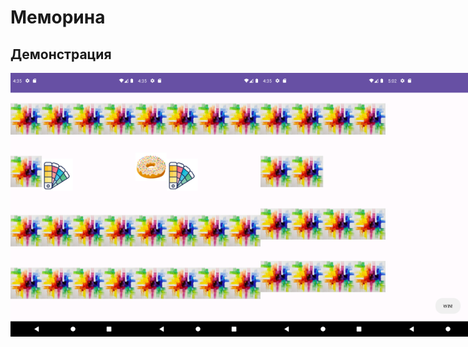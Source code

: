 # Меморина
## Демонстрация
<div style="display: flex;">
  <img src='assets/2.png' width='200'>
  <img src='assets/1.png' width='200'>
  <img src='assets/3.png' width='200'>
  <img src='assets/4.png' width='200'>
</div>
